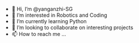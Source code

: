 - 👋 Hi, I’m @yanganzhi-SG
- 👀 I’m interested in Robotics and Coding
- 🌱 I’m currently learning Python
- 💞️ I’m looking to collaborate on interesting projects
- 📫 How to reach me ...

<!---
yanganzhi-SG/yanganzhi-SG is a ✨ special ✨ repository because its `README.md` (this file) appears on your GitHub profile.
You can click the Preview link to take a look at your changes.
--->
